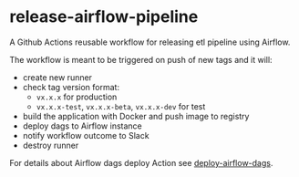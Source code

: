# release-airflow-pipeline
A Github Actions reusable workflow for releasing etl pipeline using Airflow.

The workflow is meant to be triggered on push of new tags and it will:
- create new runner
- check tag version format:
    - `vx.x.x` for production
    - `vx.x.x-test`, `vx.x.x-beta`, `vx.x.x-dev` for test
- build the application with Docker and push image to registry
- deploy dags to Airflow instance
- notify workflow outcome to Slack
- destroy runner

For details about Airflow dags deploy Action see [deploy-airflow-dags](https://github.com/pagopa/pdnd-github-actions/blob/master/deploy-airflow-dags/README.md).